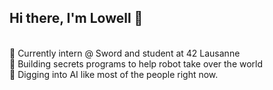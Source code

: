 ## Hi there, I'm Lowell 👋
<br />
🌱  Currently intern @ Sword and student at 42 Lausanne <br>
🧠  Building secrets programs to help robot take over the world <br>
🔮  Digging into AI like most of the people right now.
